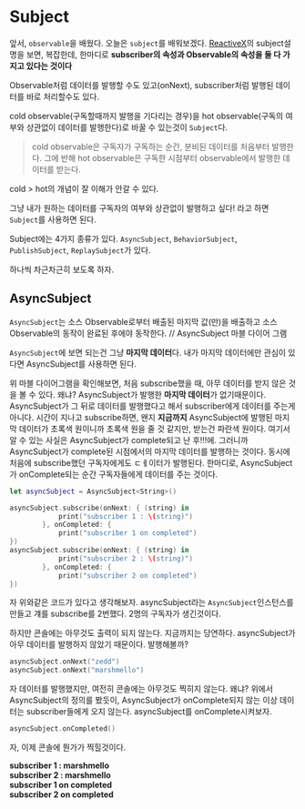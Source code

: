 # Subject

앞서, ```observable```을 배웠다.
오늘은 ```subject```를 배워보겠다. [ReactiveX](http://reactivex.io/documentation/subject.html)의 subject설명을 보면, 복잡한데, 한마디로
**subscriber의 속성과 Observable의 속성을 둘 다 가지고 있다는 것이다**

Observable처럼 데이터를 발행할 수도 있고(onNext), subscriber처럼 발행된 데이터를 바로 처리할수도 있다. 

cold observable(구독할때까지 발행을 기다리는 경우)을 hot observable(구독의 여부와 상관없이 데이터를 발행한다)로 바꿀 수 있는것이 ```Subject```다.
> cold observable은 구독자가 구독하는 순간, 분비된 데이터를 처음부터 발행한다. 그에 반해 hot observable은 구독한 시점부터 observable에서 발행한 데이터를 받는다.

cold > hot의 개념이 잘 이해가 안갈 수 있다. 

그냥 내가 원하는 데이터를 구독자의 여부와 상관없이 발행하고 싶다! 라고 하면 ```Subject```를 사용하면 된다.

Subject에는 4가지 종류가 있다.
```AsyncSubject```,  ```BehaviorSubject```,  ```PublishSubject```,  ```ReplaySubject```가 있다.

하나씩 차근차근히 보도록 하자.

## AsyncSubject
`AsyncSubject`는 소스 Observable로부터 배출된 마지막 값(만)을 배출하고 소스 Observable의 동작이 완료된 후에야 동작한다.
// AsyncSubject 마블 다이어 그램

`AsyncSubject`에 보면 되는건 그냥 **마지막 데이터**다. 
내가 마지막 데이터에만 관심이 있다면 AsyncSubject를 사용하면 된다.

위 마블 다이어그램을 확인해보면, 처음 subscribe했을 때, 아무 데이터를 받지 않은 것을 볼 수 있다. 왜냐? AsyncSubject가 발행한 **마지막 데이터**가 없기때문이다. 
AsyncSubject가 그 뒤로 데이터를 발행했다고 해서 subscriber에게 데이터를 주는게 아니다. 시간이 지나고 subscribe하면, 왠지 **지금까지** AsyncSubject에 발행된 마지막 데이터가 초록색 원이니까 초록색 원을 줄 것 같지만, 받는건 파란색 원이다. 
여기서 알 수 있는 사실은 AsyncSubject가 complete되고 난 후!!!에. 그러니까 AsyncSubject가 complete된 시점에서의 마지막 데이터를 발행하는 것이다. 
동시에 처음에 subscribe했던 구독자에게도 ㄷㅔ이터가 발행된다.
한마디로, AsyncSubject가 onComplete되는 순간 구독자들에게 데이터를 주는 것이다. 

~~~swift 
let asyncSubject = AsyncSubject<String>()

asyncSubject.subscribe(onNext: { (string) in
            print("subscriber 1 : \(string)")
        }, onCompleted: {
            print("subscriber 1 on completed")
})
asyncSubject.subscribe(onNext: { (string) in
            print("subscriber 2 : \(string)")
        }, onCompleted: {
            print("subscriber 2 on completed")
})
~~~
자 위와같은 코드가 있다고 생각해보자.
asyncSubject라는 ```AsyncSubject```인스턴스를 만들고 걔를 subscribe를 2번했다. 2명의 구독자가 생긴것이다.

하지만 콘솔에는 아무것도 출력이 되지 않는다. 
지금까지는 당연하다. asyncSubject가 아무 데이터를 발행하지 않았기 때문이다.
발행해볼까?

~~~swift 
asyncSubject.onNext("zedd")
asyncSubject.onNext("marshmello")
~~~

자 데이터를 발행했지만, 여전히 콘솔에는 아무것도 찍히지 않는다.
왜냐? 위에서 AsyncSubject의 정의를 봤듯이, AsyncSubject가 onComplete되지 않는 이상 데이터는 subscriber들에게 오지 않는다.
asyncSubject를 onComplete시켜보자.

~~~swift 
asyncSubject.onCompleted()
~~~

자, 이제 콘솔에 뭔가가 찍힐것이다. 

**subscriber 1 : marshmello\
subscriber 2 : marshmello\
subscriber 1 on completed\
subscriber 2 on completed**



















